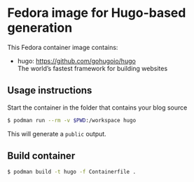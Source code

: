 Fedora image for Hugo-based generation
======================================


This Fedora container image contains:

  - hugo: https://github.com/gohugoio/hugo  
    The world’s fastest framework for building websites


## Usage instructions
Start the container in the folder that contains your blog source

```bash
$ podman run --rm -v $PWD:/workspace hugo
```

This will generate a `public` output.


## Build container

```bash
$ podman build -t hugo -f Containerfile .
```
